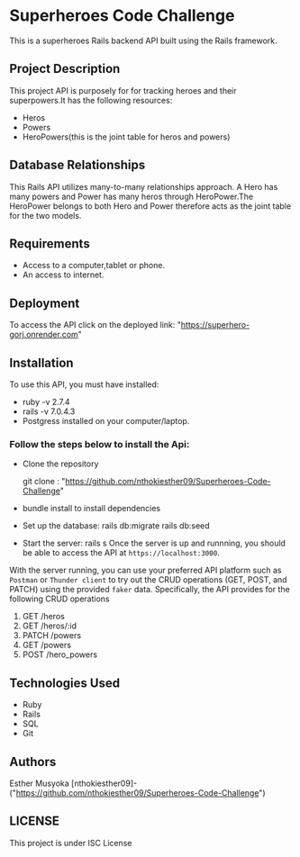 # Superheroes Code Challenge
This is a superheroes Rails backend API built using the Rails framework.

## Project Description 
This project API is purposely for for tracking heroes and their superpowers.It has the following resources:
- Heros
- Powers
- HeroPowers(this is the joint table for heros and powers)

## Database Relationships
This Rails API utilizes many-to-many relationships approach. A Hero has many powers and Power has many heros through HeroPower.The HeroPower belongs to both Hero and Power therefore acts as the joint table for the two models.

## Requirements
- Access to a computer,tablet or phone.
- An access to internet.


## Deployment
To access the API click on the deployed link: "https://superhero-gorj.onrender.com"

## Installation
To use this API, you must have installed:
- ruby -v 2.7.4
- rails -v 7.0.4.3
- Postgress installed on your computer/laptop.

### Follow the steps below to install the Api:
- Clone the repository

   git clone : "https://github.com/nthokiesther09/Superheroes-Code-Challenge"

- bundle install to install dependencies
- Set up the database:
   rails db:migrate
   rails db:seed
- Start the server:
   rails s
Once the server is up and runnning, you should be able to access the API at `https://localhost:3000`.

With the server running, you can use your preferred API platform such as `Postman` or `Thunder client` to try out the CRUD operations (GET, POST, and PATCH) using the provided `faker` data. Specifically, the API provides for the following CRUD operations
1. GET /heros
2. GET /heros/:id
3. PATCH /powers
4. GET /powers
5. POST /hero_powers

## Technologies Used
- Ruby
- Rails
- SQL
- Git

## Authors
Esther Musyoka [nthokiesther09]-("https://github.com/nthokiesther09/Superheroes-Code-Challenge")

## LICENSE
This project is under ISC License









